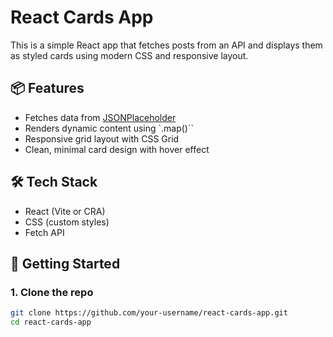 
# React Cards App

This is a simple React app that fetches posts from an API and displays them as styled cards using modern CSS and responsive layout.

## 📦 Features

- Fetches data from [JSONPlaceholder](https://jsonplaceholder.typicode.com/posts)
- Renders dynamic content using `.map()``
- Responsive grid layout with CSS Grid
- Clean, minimal card design with hover effect

## 🛠️ Tech Stack

- React (Vite or CRA)
- CSS (custom styles)
- Fetch API

## 🚀 Getting Started

### 1. Clone the repo
```bash
git clone https://github.com/your-username/react-cards-app.git
cd react-cards-app
